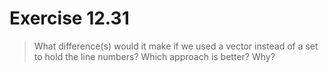 # Exercise 12.31
> What difference(s) would it make if we used a vector instead of a set to hold the line numbers? Which approach is better? Why?